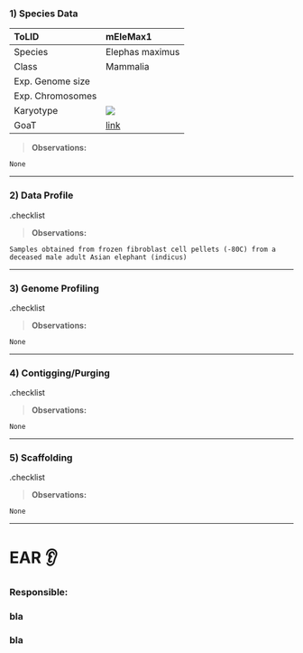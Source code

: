 ### 1) Species Data

| ToLID            | mEleMax1        |
| :--------------- | :-------------- |
| Species          | Elephas maximus |
| Class            | Mammalia        |
| Exp. Genome size |                 |
| Exp. Chromosomes |                 |
| Karyotype        |           ![](https://i.imgur.com/ax3Cw59.png)      |
| GoaT             | [link](https://goat.genomehubs.org/record?recordId=9783&result=taxon&taxonomy=ncbi#Elephas%20maximus) |

> **Observations:**
```
None
```

---

### 2) Data Profile

.checklist


> **Observations:**
```
Samples obtained from frozen fibroblast cell pellets (-80C) from a deceased male adult Asian elephant (indicus)
```

---

### 3) Genome Profiling

.checklist

> **Observations:**
```
None
```

---

### 4) Contigging/Purging

.checklist

> **Observations:**
```
None
```

---

### 5) Scaffolding

.checklist

> **Observations:**
```
None
```


---

# EAR 👂

### Responsible:
### bla 
### bla




